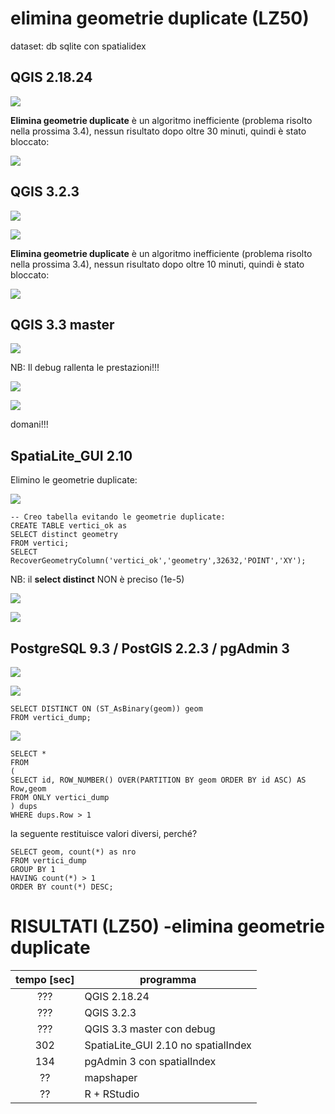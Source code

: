 # elimina geometrie duplicate (LZ50)

dataset: db sqlite con spatialidex

## QGIS 2.18.24

![](../img/qgis21824_info.png)

**Elimina geometrie duplicate** è un algoritmo inefficiente (problema risolto nella prossima 3.4), nessun risultato dopo oltre 30 minuti, quindi è stato bloccato:

![](../img/estrai_vertici/qgis21824_03.png)

## QGIS 3.2.3

![](../img/qgis323_info.png)

![](../img/estrai_vertici/qgis323_03.png)

**Elimina geometrie duplicate** è un algoritmo inefficiente (problema risolto nella prossima 3.4), nessun risultato dopo oltre 10 minuti, quindi è stato bloccato:

![](../img/estrai_vertici/qgis323_04.png)

## QGIS 3.3 master

![](../img/qgis33_master_info.png)

NB: Il debug rallenta le prestazioni!!!

![](../img/estrai_vertici/qgis33master_03.png)

![](../img/estrai_vertici/qgis33master_04.png)

domani!!!

## SpatiaLite_GUI 2.10

Elimino le geometrie duplicate:

![](../img/spatialite_gui_210_info.png)

```
-- Creo tabella evitando le geometrie duplicate:
CREATE TABLE vertici_ok as 
SELECT distinct geometry
FROM vertici;
SELECT RecoverGeometryColumn('vertici_ok','geometry',32632,'POINT','XY');
```
NB: il **select distinct** NON è preciso (1e-5)

![](../img/estrai_vertici/spatialite_gui_210_04.png)

![](../img/estrai_vertici/spatialite_gui_210_02.png)

## PostgreSQL 9.3 / PostGIS 2.2.3 / pgAdmin 3

![](../img/pgAmin3_info.png)

![](../img/estrai_vertici/pgAmin3_02.png)

```
SELECT DISTINCT ON (ST_AsBinary(geom)) geom 
FROM vertici_dump;
```

![](../img/estrai_vertici/pgAmin3_03.png)

```
SELECT * 
FROM 
(
SELECT id, ROW_NUMBER() OVER(PARTITION BY geom ORDER BY id ASC) AS Row,geom 
FROM ONLY vertici_dump
) dups 
WHERE dups.Row > 1
```
la seguente restituisce valori diversi, perché?
```
SELECT geom, count(*) as nro
FROM vertici_dump
GROUP BY 1
HAVING count(*) > 1
ORDER BY count(*) DESC;
```

# RISULTATI (LZ50) -elimina geometrie duplicate

tempo [sec]|programma
:---------:|---------
???|QGIS 2.18.24
???|QGIS 3.2.3
???|QGIS 3.3 master con debug
302| SpatiaLite_GUI 2.10 no spatialIndex
134|pgAdmin 3 con spatialIndex
??|mapshaper
??|R + RStudio